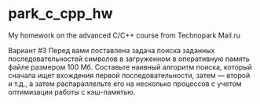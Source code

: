 # park_c_cpp_hw
My homework on the advanced C/C++ course from Technopark Mail.ru

Вариант #3
Перед вами поставлена задача поиска заданных последовательностей символов в загруженном в оперативную память файле размером 100 Мб. Составьте наивный алгоритм поиска, который сначала ищет вхождения первой последовательности, затем — второй и т.д., а затем распараллельте его на несколько процессов с учетом оптимизации работы с кэш-памятью.

